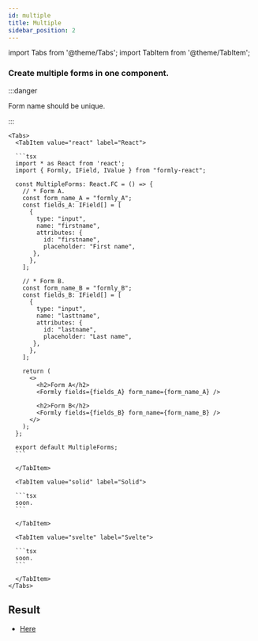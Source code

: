 ```yaml
---
id: multiple
title: Multiple
sidebar_position: 2
---
```


import Tabs from '@theme/Tabs';
import TabItem from '@theme/TabItem';


### Create multiple forms in one component.

:::danger

Form name should be unique.

:::

````mdx-code-block
<Tabs>
  <TabItem value="react" label="React">

  ```tsx
  import * as React from 'react';
  import { Formly, IField, IValue } from "formly-react";

  const MultipleForms: React.FC = () => {
    // * Form A.
    const form_name_A = "formly_A";
    const fields_A: IField[] = [
      {
        type: "input",
        name: "firstname",
        attributes: {
          id: "firstname",
          placeholder: "First name",
       },
      },
    ];

    // * Form B.
    const form_name_B = "formly_B";
    const fields_B: IField[] = [
      {
        type: "input",
        name: "lasttname",
        attributes: {
          id: "lastname",
          placeholder: "Last name",
       },
      },
    ];

    return (
      <>
        <h2>Form A</h2>
        <Formly fields={fields_A} form_name={form_name_A} />
 
        <h2>Form B</h2>
        <Formly fields={fields_B} form_name={form_name_B} />
      </>
    ); 
  };

  export default MultipleForms; 
  ```

  </TabItem>

  <TabItem value="solid" label="Solid">

  ```tsx
  soon.
  ```

  </TabItem>

  <TabItem value="svelte" label="Svelte">

  ```tsx
  soon.
  ```

  </TabItem>
</Tabs>
````

## Result

- [Here](https://replit.com/@dyaliCode/Formly-React-Multiple?v=1)

